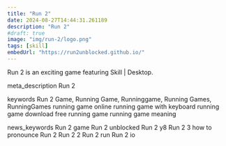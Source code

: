 ```yaml
---
title: "Run 2"
date: 2024-08-27T14:44:31.261189
description: "Run 2"
#draft: true
image: "img/run-2/logo.png"
tags: [skill]
embedUrl: "https://run2unblocked.github.io/"
---
```


Run 2 is an exciting game featuring Skill | Desktop.

meta_description
Run 2


keywords
Run 2 Game, Running Game, Runninggame, Running Games, RunningGames running game online running game with keyboard running game download free running game running game meaning


news_keywords
Run 2 game Run 2 unblocked Run 2 y8 Run 2 3 how to pronounce Run 2 Run 2 2 Run 2 run Run 2 io
